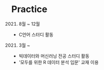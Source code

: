 # Practice

2021. 8월 ~ 12월
- C언어 스터디 활동

2021. 3월 ~ 
- 빅데이터와 머신러닝 전공 스터디 활동
- '모두를 위한 R 데이터 분석 입문' 교재 이용
